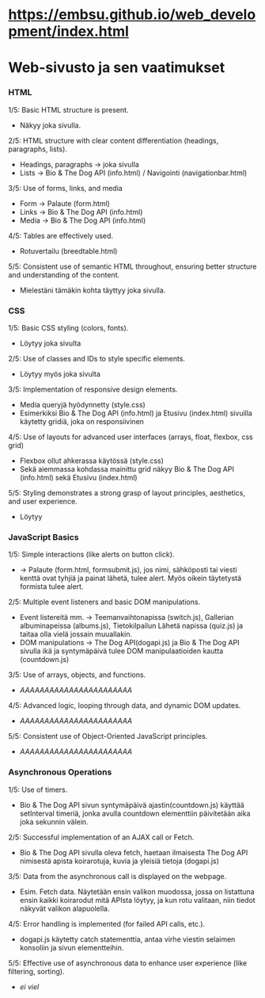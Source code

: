 # https://embsu.github.io/web_development/index.html

 <h1>Web-sivusto ja sen vaatimukset</h1>

 <h3>HTML</h3>

 1/5: Basic HTML structure is present. 
 - Näkyy joka sivulla.
 
2/5: HTML structure with clear content differentiation (headings, paragraphs, lists).
- Headings, paragraphs -> joka sivulla
- Lists -> Bio & The Dog API (info.html) / Navigointi (navigationbar.html)

3/5: Use of forms, links, and media
- Form -> Palaute (form.html)
- Links -> Bio & The Dog API (info.html)
- Media -> Bio & The Dog API (info.html)


4/5: Tables are effectively used.
- Rotuvertailu (breedtable.html)

5/5: Consistent use of semantic HTML throughout, ensuring better structure and understanding of the content.
- Mielestäni tämäkin kohta täyttyy joka sivulla. 

 <h3>CSS</h3>

 1/5: Basic CSS styling (colors, fonts).
 - Löytyy joka sivulta

2/5: Use of classes and IDs to style specific elements.
- Löytyy myös joka sivulta

3/5: Implementation of responsive design elements.
- Media queryjä hyödynnetty (style.css)
- Esimerkiksi Bio & The Dog API (info.html) ja Etusivu (index.html) sivuilla käytetty gridiä, joka on responsiivinen

4/5: Use of layouts for advanced user interfaces (arrays, float, flexbox, css grid)
- Flexbox ollut ahkerassa käytössä (style.css)
- Sekä aiemmassa kohdassa mainittu grid näkyy Bio & The Dog API (info.html) sekä Etusivu (index.html)

5/5: Styling demonstrates a strong grasp of layout principles, aesthetics, and user experience.
- Löytyy 

 <h3>JavaScript Basics</h3>

 1/5: Simple interactions (like alerts on button click).
 - -> Palaute (form.html, formsubmit.js), jos nimi, sähköposti tai viesti kenttä ovat tyhjiä ja painat lähetä, tulee alert. Myös oikein täytetystä formista tulee alert. 

2/5: Multiple event listeners and basic DOM manipulations.
- Event listereitä mm. -> Teemanvaihtonapissa (switch.js), Gallerian albuminapeissa (albums.js), Tietokilpailun Lähetä napissa (quiz.js) ja taitaa olla vielä jossain muuallakin.
- DOM manipulations -> The Dog API(dogapi.js) ja Bio & The Dog API sivulla ikä ja syntymäpäivä tulee DOM manipulaatioiden kautta (countdown.js)


3/5: Use of arrays, objects, and functions.
- <i>AAAAAAAAAAAAAAAAAAAAAAA </i>

4/5: Advanced logic, looping through data, and dynamic DOM updates.
- <i>AAAAAAAAAAAAAAAAAAAAAAA </i>

5/5: Consistent use of Object-Oriented JavaScript principles.
- <i>AAAAAAAAAAAAAAAAAAAAAAA </i>

 <h3>Asynchronous Operations</h3>

 1/5: Use of timers.

 - Bio & The Dog API sivun syntymäpäivä ajastin(countdown.js) käyttää setInterval timeriä, jonka avulla countdown elementtiin päivitetään aika joka sekunnin välein. 

2/5: Successful implementation of an AJAX call or Fetch.
-  Bio & The Dog API sivulla oleva fetch, haetaan ilmaisesta The Dog API nimisestä apista koirarotuja, kuvia ja yleisiä tietoja (dogapi.js)

3/5: Data from the asynchronous call is displayed on the webpage.
- Esim. Fetch data. Näytetään ensin valikon muodossa, jossa on listattuna ensin kaikki koirarodut mitä APIsta löytyy, ja kun rotu valitaan, niin tiedot näkyvät valikon alapuolella. 

4/5: Error handling is implemented (for failed API calls, etc.).

- dogapi.js käytetty catch statementtia, antaa virhe viestin selaimen konsoliin ja sivun elementteihin.  

5/5: Effective use of asynchronous data to enhance user experience (like filtering, sorting).

- <i> ei viel </i>
